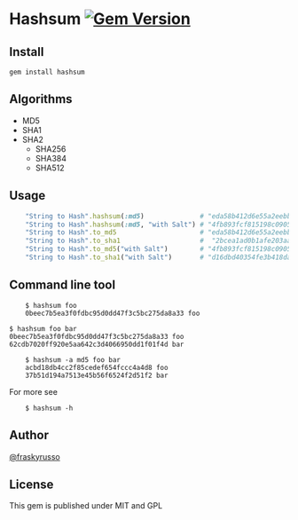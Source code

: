 # Hashsum [![Gem Version](https://badge.fury.io/rb/hashsum.png)](http://badge.fury.io/rb/hashsum)

## Install

    gem install hashsum

## Algorithms

* MD5
* SHA1
* SHA2
  * SHA256
  * SHA384
  * SHA512

## Usage
```ruby
    "String to Hash".hashsum(:md5)              # "eda58b412d6e55a2eebb5b5f731330bd"
    "String to Hash".hashsum(:md5, "with Salt") # "4fb893fcf815198c0905e59d6685b5ec"
    "String to Hash".to_md5                     # "eda58b412d6e55a2eebb5b5f731330bd"
    "String to Hash".to_sha1                    #  "2bcea1ad0b1afe203aa12c470bdf545df9ef5dfd"
    "String to Hash".to_md5("with Salt")        # "4fb893fcf815198c0905e59d6685b5ec"
    "String to Hash".to_sha1("with Salt")       # "d16dbd40354fe3b418da952e648f4eca37e05a78"
```
## Command line tool
```shell
    $ hashsum foo
    0beec7b5ea3f0fdbc95d0dd47f3c5bc275da8a33 foo
```
    $ hashsum foo bar
    0beec7b5ea3f0fdbc95d0dd47f3c5bc275da8a33 foo
    62cdb7020ff920e5aa642c3d4066950dd1f01f4d bar
```shell
    $ hashsum -a md5 foo bar
    acbd18db4cc2f85cedef654fccc4a4d8 foo
    37b51d194a7513e45b56f6524f2d51f2 bar
```
For more see
```shell
    $ hashsum -h
```
## Author

[@fraskyrusso](http://twitter.com/fraskyrusso)

## License

This gem is published under MIT and GPL